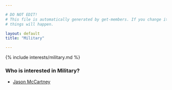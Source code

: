 ```yaml
---

# DO NOT EDIT!
# This file is automatically generated by get-members. If you change it, bad
# things will happen.

layout: default
title: "Military"

---
```


{% include interests/military.md %}

### Who is interested in Military?


* [Jason McCartney](/members/jason-mccartney.html)
